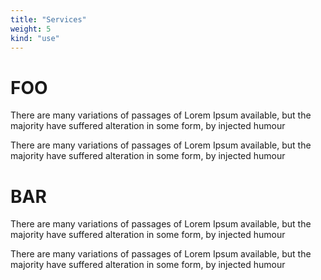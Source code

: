 ```yaml
---
title: "Services"
weight: 5
kind: "use"
---
```


# FOO

There are many variations of passages of Lorem Ipsum available, but the majority have suffered alteration in some form, by injected humour

There are many variations of passages of Lorem Ipsum available, but the majority have suffered alteration in some form, by injected humour

# BAR

There are many variations of passages of Lorem Ipsum available, but the majority have suffered alteration in some form, by injected humour

There are many variations of passages of Lorem Ipsum available, but the majority have suffered alteration in some form, by injected humour
